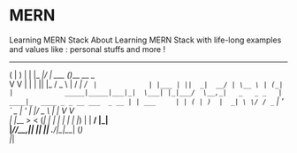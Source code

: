 # MERN
Learning MERN Stack 
About
Learning MERN Stack with life-long examples and values like : personal stuffs and more ! 

 _ _   _     ___  __        _                         
( | ) | |   |_ _|/ _| ___  (_)___    __ _             
 V V  | |    | || |_ / _ \ | / __|  / _` |            
      | |___ | ||  _|  __/ | \__ \ | (_| |            
 _____|_____|___|_|  \___| |_|___/  \__,_|   _   _ _  
| ____|_  ____ _ _ __ ___  _ __ | | ___     | | ( | ) 
|  _| \ \/ / _` | '_ ` _ \| '_ \| |/ _ \    | |  V V  
| |___ >  < (_| | | | | | | |_) | |  __/    |_|       
|_____/_/\_\__,_|_| |_| |_| .__/|_|\___|    (_)       
                          |_|                         
